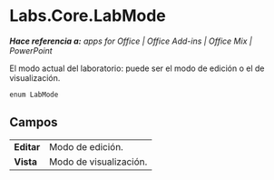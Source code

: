 
# Labs.Core.LabMode

 _**Hace referencia a:** apps for Office | Office Add-ins | Office Mix | PowerPoint_

El modo actual del laboratorio: puede ser el modo de edición o el de visualización.

```
enum LabMode
```


## Campos


|||
|:-----|:-----|
|**Editar**|Modo de edición.|
|**Vista**|Modo de visualización.|
